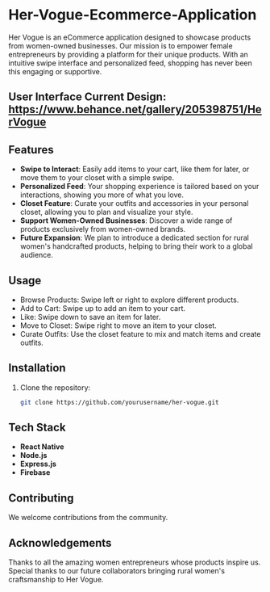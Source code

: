 # Her-Vogue-Ecommerce-Application
Her Vogue is an eCommerce application designed to showcase products from women-owned businesses. Our mission is to empower female entrepreneurs by providing a platform for their unique products. With an intuitive swipe interface and personalized feed, shopping has never been this engaging or supportive.

## User Interface Current Design:  https://www.behance.net/gallery/205398751/HerVogue
## Features

- **Swipe to Interact**: Easily add items to your cart, like them for later, or move them to your closet with a simple swipe.
- **Personalized Feed**: Your shopping experience is tailored based on your interactions, showing you more of what you love.
- **Closet Feature**: Curate your outfits and accessories in your personal closet, allowing you to plan and visualize your style.
- **Support Women-Owned Businesses**: Discover a wide range of products exclusively from women-owned brands.
- **Future Expansion**: We plan to introduce a dedicated section for rural women's handcrafted products, helping to bring their work to a global audience.

## Usage
- Browse Products: Swipe left or right to explore different products.
- Add to Cart: Swipe up to add an item to your cart.
- Like: Swipe down to save an item for later.
- Move to Closet: Swipe right to move an item to your closet.
- Curate Outfits: Use the closet feature to mix and match items and create outfits.

## Installation

1. Clone the repository:
   ```bash
   git clone https://github.com/yourusername/her-vogue.git

## Tech Stack
- **React Native**
- **Node.js**
- **Express.js**
- **Firebase**

## Contributing
We welcome contributions from the community. 

## Acknowledgements
Thanks to all the amazing women entrepreneurs whose products inspire us.
Special thanks to our future collaborators bringing rural women's craftsmanship to Her Vogue.
